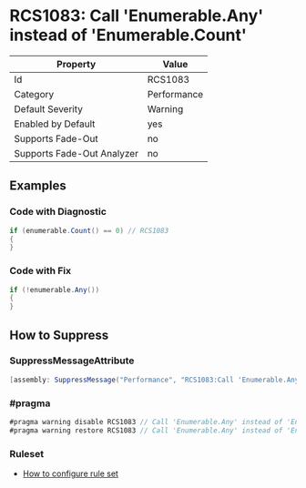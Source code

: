 # RCS1083: Call 'Enumerable\.Any' instead of 'Enumerable\.Count'

Property | Value
--- | ---
Id|RCS1083
Category|Performance
Default Severity|Warning
Enabled by Default|yes
Supports Fade\-Out|no
Supports Fade\-Out Analyzer|no

## Examples

### Code with Diagnostic

```csharp
if (enumerable.Count() == 0) // RCS1083
{
}
```

### Code with Fix

```csharp
if (!enumerable.Any())
{
}
```

## How to Suppress

### SuppressMessageAttribute

```csharp
[assembly: SuppressMessage("Performance", "RCS1083:Call 'Enumerable.Any' instead of 'Enumerable.Count'.", Justification = "<Pending>")]
```

### \#pragma

```csharp
#pragma warning disable RCS1083 // Call 'Enumerable.Any' instead of 'Enumerable.Count'.
#pragma warning restore RCS1083 // Call 'Enumerable.Any' instead of 'Enumerable.Count'.
```

### Ruleset

* [How to configure rule set](../HowToConfigureAnalyzers.md)

